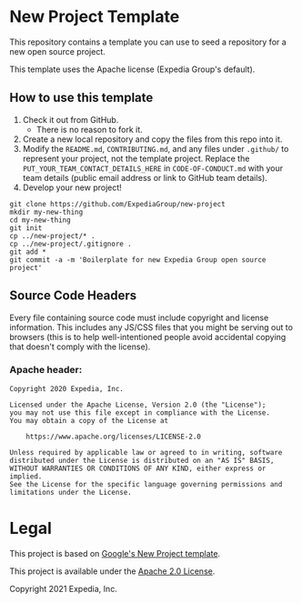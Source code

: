 # New Project Template

This repository contains a template you can use to seed a repository for a
new open source project.

This template uses the Apache license (Expedia Group's default).

## How to use this template

1. Check it out from GitHub.
    * There is no reason to fork it.
2. Create a new local repository and copy the files from this repo into it.
3. Modify the `README.md`, `CONTRIBUTING.md`, and any files under `.github/` to represent your project, not the
   template project. Replace the `PUT_YOUR_TEAM_CONTACT_DETAILS_HERE` in 
   `CODE-OF-CONDUCT.md` with your team details (public email address or link 
   to GitHub team details).
4. Develop your new project!

``` shell
git clone https://github.com/ExpediaGroup/new-project
mkdir my-new-thing
cd my-new-thing
git init
cp ../new-project/* .
cp ../new-project/.gitignore .
git add *
git commit -a -m 'Boilerplate for new Expedia Group open source project'
```

## Source Code Headers

Every file containing source code must include copyright and license
information. This includes any JS/CSS files that you might be serving out to
browsers (this is to help well-intentioned people avoid accidental copying that
doesn't comply with the license).

### Apache header:

    Copyright 2020 Expedia, Inc.

    Licensed under the Apache License, Version 2.0 (the "License");
    you may not use this file except in compliance with the License.
    You may obtain a copy of the License at

        https://www.apache.org/licenses/LICENSE-2.0

    Unless required by applicable law or agreed to in writing, software
    distributed under the License is distributed on an "AS IS" BASIS,
    WITHOUT WARRANTIES OR CONDITIONS OF ANY KIND, either express or implied.
    See the License for the specific language governing permissions and
    limitations under the License.

# Legal
This project is based on [Google's New Project template](https://github.com/google/new-project).

This project is available under the [Apache 2.0 License](http://www.apache.org/licenses/LICENSE-2.0.html).

Copyright 2021 Expedia, Inc.
